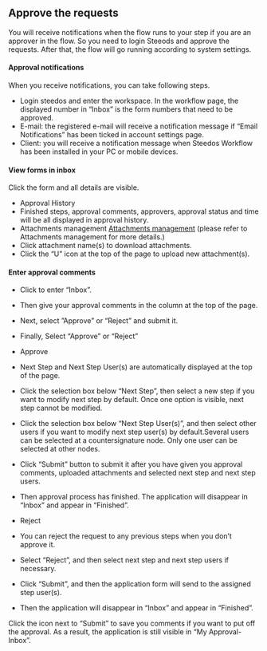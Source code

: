 ## Approve the requests
You will receive notifications when the flow runs to your step if you are an approver in the flow. So you need to login Steeods and approve the requests. After that, the flow will go running according to system settings.

#### Approval notifications
When you receive notifications, you can take following steps.
- Login steedos and enter the workspace. In the workflow page, the displayed number in “Inbox” is the form numbers that need to be approved.
- E-mail: the registered e-mail will receive a notification message if “Email Notifications” has been ticked in account settings page.
- Client: you will receive a notification message when Steedos Workflow has been installed in your PC or mobile devices.

#### View forms in inbox
Click the form and all details are visible.
- Approval History
 - Finished steps, approval comments, approvers, approval status and time will be all displayed in approval history.
- Attachments management [Attachments management](instance_attachment.md) (please refer to Attachments management for more details.)
 - Click attachment name(s) to download attachments.
 - Click the “U” icon at the top of the page to upload new attachment(s).
 
#### Enter approval comments
 - Click to enter “Inbox”.
 - Then give your approval comments in the column at the top of the page.
 - Next, select ”Approve” or “Reject” and submit it.
 - Finally, Select “Approve” or “Reject”
 
- Approve
 - Next Step and Next Step User(s) are automatically displayed at the top of the page.
 - Click the selection box below “Next Step”, then select a new step if you want to modify next step by default. Once one option is visible, next step cannot be modified.
 - Click the selection box below “Next Step User(s)”, and then select other users if you want to modify next step user(s) by default.Several users can be selected at a countersignature node. Only one user can be selected at other nodes.
 - Click “Submit” button to submit it after you have given you approval comments, uploaded attachments and selected next step and next step users.
 - Then approval process has finished. The application will disappear in “Inbox” and appear in “Finished”.
- Reject 
 - You can reject the request to any previous steps when you don’t approve it.
 - Select “Reject”, and then select next step and next step users if necessary.
 - Click “Submit”, and then the application form will send to the assigned step user(s).
 - Then the application will disappear in “Inbox” and appear in “Finished”.

Click the icon next to “Submit” to save you comments if you want to put off the approval. As a result, the application is still visible in “My Approval-Inbox”.

